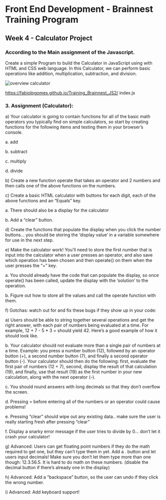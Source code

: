 # Front End Development - Brainnest Training Program 

## Week 4 - Calculator Project

### According to the Main assignment of the Javascript. 
Create a simple Program to build the Calculator in JavaScript using with HTML and CSS web language.
In this Calculator, we can perform basic operations like addition, multiplication, subtraction, and division.

![overview calculator](https://user-images.githubusercontent.com/99607827/206860132-d2c3b387-9b48-4015-93d4-19bd369c20f6.png)

https://fabiolpgomes.github.io/Training_Brainnest_JS2/
index.js

### 3. Assignment (Calculator):

a) Your calculator is going to contain functions for all of the basic math operators you typically find on simple calculators, so start by creating functions for the following items and testing them in your browser’s console.

  a. add
  
  b. subtract
  
  c. multiply
  
  d. divide
  

b) Create a new function operate that takes an operator and 2 numbers and then calls one of the above functions on the numbers.

c) Create a basic HTML calculator with buttons for each digit, each of the above functions and an “Equals” key.

  a. There should also be a display for the calculator
  
  b. Add a “clear” button.

d) Create the functions that populate the display when you click the number buttons… you should be storing the ‘display value’ in a variable somewhere for use in the next step.

e) Make the calculator work! You’ll need to store the first number that is input into the calculator when a user presses an operator, and also save which operation has   been chosen and then operate() on them when the user presses the “=” key.

  a. You should already have the code that can populate the display, so once operate() has been called, update the display with the ‘solution’ to the operation.
  
  b. Figure out how to store all the values and call the operate function with them.

f) Gotchas: watch out for and fix these bugs if they show up in your code:

  a) Users should be able to string together several operations and get the right answer, with each pair of numbers being evaluated at a time. For example, 12 + 7 - 5    * 3 = should yield 42. Here’s a good example of how it should look like.
  
  b. Your calculator should not evaluate more than a single pair of numbers at a time. Example: you press a number button (12), followed by an operator button (+), a     second number button (7), and finally a second operator button (-). Your calculator should then do the following: first, evaluate the first pair of numbers (12 + 7),   second, display the result of that calculation (19), and finally, use that result (19) as the first number in your new calculation, along with the next operator (-).
  
  c. You should round answers with long decimals so that they don’t overflow the screen.
  
  d. Pressing = before entering all of the numbers or an operator could cause problems!
  
  e. Pressing “clear” should wipe out any existing data.. make sure the user is really starting fresh after pressing “clear”
  
  f. Display a snarky error message if the user tries to divide by 0… don’t let it crash your calculator!
  
  g) Advanced: Users can get floating point numbers if they do the math required to get one, but they can’t type them in yet. Add a . button and let users input          decimals! Make sure you don’t let them type more than one though: 12.3.56.5. It is hard to do math on these numbers. (disable the decimal button if there’s already    one in the display)
  
  h) Advanced: Add a “backspace” button, so the user can undo if they click the wrong number.
  
  i) Advanced: Add keyboard support!
